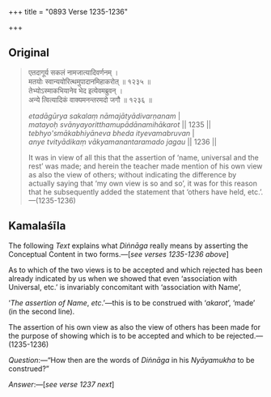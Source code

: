 +++
title = "0893 Verse 1235-1236"

+++
## Original 
>
> एतदागूर्य सकलं नामजात्यादिवर्णनम् ।  
> मतयोः स्वान्ययोरित्थमुपादानमिहाकरोत् ॥ १२३५ ॥  
> तेभ्योऽस्माकभियानेव भेद इत्येवमब्रुवन् ।  
> अन्ये त्वित्यादिकं वाक्यमनन्तरमदो जगौ ॥ १२३६ ॥ 
>
> *etadāgūrya sakalaṃ nāmajātyādivarṇanam* \|  
> *matayoḥ svānyayoritthamupādānamihākarot* \|\| 1235 \|\|  
> *tebhyo'smākabhiyāneva bheda ityevamabruvan* \|  
> *anye tvityādikaṃ vākyamanantaramado jagau* \|\| 1236 \|\| 
>
> It was in view of all this that the assertion of ‘name, universal and the rest’ was made; and herein the teacher made mention of his own view as also the view of others; without indicating the difference by actually saying that ‘my own view is so and so’, it was for this reason that he subsequently added the statement that ‘others have held, etc.’.—(1235-1236)



## Kamalaśīla

The following *Text* explains what *Diṅnāga* really means by asserting the Conceptual Content in two forms.—[*see verses 1235-1236 above*]

As to which of the two views is to be accepted and which rejected has been already indicated by us when we showed that even ‘association with Universal, etc.’ is invariably concomitant with ‘association with Name’,

‘*The assertion of Name*, *etc*.’—this is to be construed with ‘*akarot*’, ‘made’ (in the second line).

The assertion of his own view as also the view of others has been made for the purpose of showing which is to be accepted and which to be rejected.—(1235-1236)

*Question*:—“How then are the words of *Diṅnāga* in his *Nyāyamukha* to be construed?”

*Answer*:—[*see verse 1237 next*]


